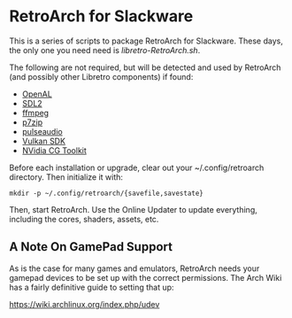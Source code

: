 # RetroArch for Slackware

This is a series of scripts to package RetroArch for Slackware.
These days, the only one you need need is *libretro-RetroArch.sh*.

The following are not required, but will be detected and used by RetroArch (and
possibly other Libretro components) if found:

* [OpenAL](http://slackbuilds.org/libraries/OpenAL/)
* [SDL2](http://slackbuilds.org/development/SDL2/)
* [ffmpeg](http://slackbuilds.org/multimedia/ffmpeg/)
* [p7zip](http://slackbuilds.org/system/p7zip/)
* [pulseaudio](http://slackbuilds.org/audio/pulseaudio/)
* [Vulkan SDK](https://raw.githubusercontent.com/duganchen/my_slackbuilds/master/vulkansdk.SlackBuild)
* [NVidia CG Toolkit](http://slackbuilds.org/graphics/nvidia-cg-toolkit/)

Before each installation or upgrade, clear out your ~/.config/retroarch directory. Then initialize it
with:

	mkdir -p ~/.config/retroarch/{savefile,savestate}

Then, start RetroArch. Use the Online Updater to update everything, including the cores, shaders,
assets, etc.

## A Note On GamePad Support

As is the case for many games and emulators, RetroArch needs your gamepad devices to be set up with
the correct permissions. The Arch Wiki has a fairly definitive guide to setting that up:

https://wiki.archlinux.org/index.php/udev

